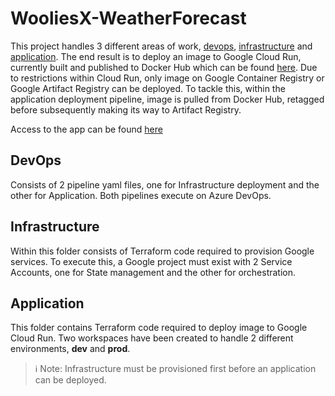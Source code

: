 # WooliesX-WeatherForecast
This project handles 3 different areas of work, [devops](./devops), [infrastructure](./infrastructure) and [application](./application). The end result is to deploy an image to Google Cloud Run, currently built and published to Docker Hub which can be found [here](https://hub.docker.com/r/dfranciswoolies/ciarecruitment-bestapiever). Due to restrictions within Cloud Run, only image on Google Container Registry or Google Artifact Registry can be deployed. To tackle this, within the application deployment pipeline, image is pulled from Docker Hub, retagged before subsequently making its way to Artifact Registry.

Access to the app can be found [here](https://wooliesx-interview-cr-prod-7vj7ecneuq-ts.a.run.app/weatherforecast)

## DevOps
Consists of 2 pipeline yaml files, one for Infrastructure deployment and the other for Application. Both pipelines execute on Azure DevOps.

## Infrastructure
Within this folder consists of Terraform code required to provision Google services. To execute this, a Google project must exist with 2 Service Accounts, one for State management and the other for orchestration.

## Application
This folder contains Terraform code required to deploy image to Google Cloud Run. Two workspaces have been created to handle 2 different environments, **dev** and **prod**.
>  :information_source: Note: Infrastructure must be provisioned first before an application can be deployed.